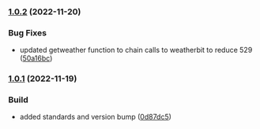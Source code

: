 ### [1.0.2](https://github.com/michaelbarone/homeDashboard2/compare/v1.0.1...v1.0.2) (2022-11-20)


### Bug Fixes

* updated getweather function to chain calls to weatherbit to reduce 529 ([50a16bc](https://github.com/michaelbarone/homeDashboard2/commit/50a16bcedffe0cf05fe3cd3eda527a22ff0ca69e))

### [1.0.1](https://github.com/michaelbarone/homeDashboard2/compare/0d87dc590f4e1c125089e1587347ca130290fff9...v1.0.1) (2022-11-19)


### Build

* added standards and version bump ([0d87dc5](https://github.com/michaelbarone/homeDashboard2/commit/0d87dc590f4e1c125089e1587347ca130290fff9))

